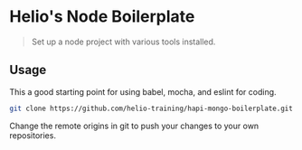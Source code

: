 # Helio's Node Boilerplate

> Set up a node project with various tools installed.

## Usage

This a good starting point for using babel, mocha, and eslint for coding.

```bash
git clone https://github.com/helio-training/hapi-mongo-boilerplate.git [name-of-project]
```

Change the remote origins in git to push your changes to your own repositories.
